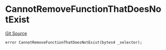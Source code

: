 # CannotRemoveFunctionThatDoesNotExist
[Git Source](https://github.com/thrackle-io/Tron/blob/fff6da56c1f6c87c36b2aaf57f491c1f4da3b2b2/src/economic/ruleProcessor/nontagged/RuleProcessorDiamondLib.sol)


```solidity
error CannotRemoveFunctionThatDoesNotExist(bytes4 _selector);
```

